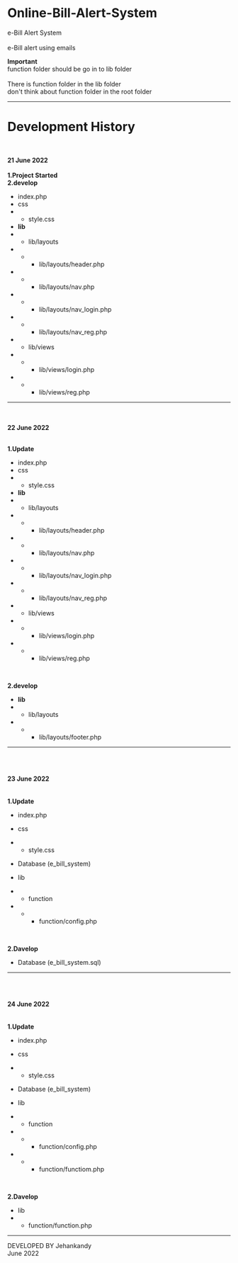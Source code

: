 # Online-Bill-Alert-System
e-Bill Alert System  
<br>
e-Bill alert using emails

<b>Important</b><br>
function folder should be go in to lib folder<br>
<br>
There is function folder in the lib folder<br>
don't think about function folder in the root folder<br>

************************************************

# Development History<br>
<br>


<b>21 June 2022</b><br><br>
<b>1.Project Started<br></b>
<b>2.develop <br></b>
  - index.php <br>
  - css <br>
  - - style.css<br>
  - <b>lib</b> <br>
  - - lib/layouts <br>
  - - - lib/layouts/header.php<br>
  - - - lib/layouts/nav.php<br>
  - - - lib/layouts/nav_login.php<br>
  - - - lib/layouts/nav_reg.php<br>
  - - lib/views<br>
  - - - lib/views/login.php<br>
  - - - lib/views/reg.php<br>

<hr>

<br><br>
<b>22 June 2022</b><br><br>

<b>1.Update</b><br>
  - index.php <br>
  - css <br>
  - - style.css<br>
  - <b>lib</b> <br>
  - - lib/layouts <br>
  - - - lib/layouts/header.php<br>
  - - - lib/layouts/nav.php<br>
  - - - lib/layouts/nav_login.php<br>
  - - - lib/layouts/nav_reg.php<br>
  - - lib/views<br>
  - - - lib/views/login.php<br>
  - - - lib/views/reg.php<br>



<br>


<b>2.develop <br></b>
  - <b>lib</b> <br>
  - - lib/layouts <br>
  - - - lib/layouts/footer.php<br>


<hr>

<br><br>

<b>23 June 2022</b><br><br>
<br>
<b>1.Update <br></b>
  - index.php <br>
  - css <br>
  - - style.css<br>

  - Database (e_bill_system)
  - lib
  - - function
  - - - function/config.php
  




<br>


<b>2.Davelop <br></b>
  - Database (e_bill_system.sql) <br>



<hr>

<br><br>

<b>24 June 2022</b><br><br>
<br>
<b>1.Update <br></b>
  - index.php <br>
  - css <br>
  - - style.css<br>

  - Database (e_bill_system)
  - lib
  - - function
  - - - function/config.php
  - - - function/functiom.php

<br>


<b>2.Davelop <br></b>
  - lib
  - - function/function.php





***********************************************


DEVELOPED BY Jehankandy<br>
June 2022
